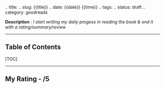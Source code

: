 .. title:
.. slug: {{title}}
.. date: {{date}} {{time}}
.. tags: 
.. status: draft
.. category: goodreads

**Description** : *I start writing my daily  progess  in reading the book & end it with a rating/summary/review*

***

<h2>Table of Contents</h2>
[TOC]

***
## My Rating - /5